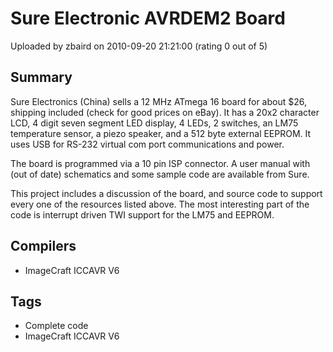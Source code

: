 # Sure Electronic AVRDEM2 Board

Uploaded by zbaird on 2010-09-20 21:21:00 (rating 0 out of 5)

## Summary

Sure Electronics (China) sells a 12 MHz ATmega 16 board for about $26, shipping included (check for good prices on eBay). It has a 20x2 character LCD, 4 digit seven segment LED display, 4 LEDs, 2 switches, an LM75 temperature sensor, a piezo speaker, and a 512 byte external EEPROM. It uses USB for RS-232 virtual com port communications and power.


The board is programmed via a 10 pin ISP connector. A user manual with (out of date) schematics and some sample code are available from Sure.


This project includes a discussion of the board, and source code to support every one of the resources listed above. The most interesting part of the code is interrupt driven TWI support for the LM75 and EEPROM.

## Compilers

- ImageCraft ICCAVR V6

## Tags

- Complete code
- ImageCraft ICCAVR V6
